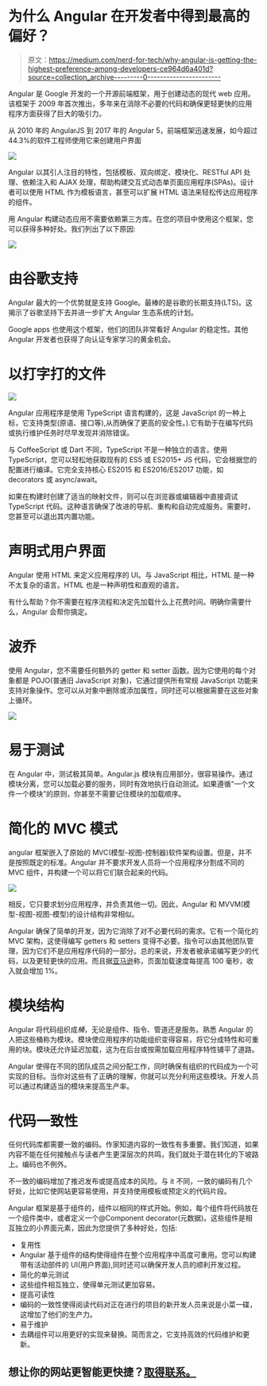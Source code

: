 # 为什么 Angular 在开发者中得到最高的偏好？

> 原文：<https://medium.com/nerd-for-tech/why-angular-is-getting-the-highest-preference-among-developers-ce964d6a401d?source=collection_archive---------0----------------------->

Angular 是 Google 开发的一个开源前端框架，用于创建动态的现代 web 应用。该框架于 2009 年首次推出，多年来在消除不必要的代码和确保更轻更快的应用程序方面获得了巨大的吸引力。

从 2010 年的 AngularJS 到 2017 年的 Angular 5，前端框架迅速发展，如今超过 44.3%的软件工程师使用它来创建用户界面

![](img/9cc91e63287fa619dddbb32db41c0707.png)

Angular 以其引人注目的特性，包括模板、双向绑定、模块化、RESTful API 处理、依赖注入和 AJAX 处理，帮助构建交互式动态单页面应用程序(SPAs)。设计者可以使用 HTML 作为模板语言，甚至可以扩展 HTML 语法来轻松传达应用程序的组件。

用 Angular 构建动态应用不需要依赖第三方库。在您的项目中使用这个框架，您可以获得多种好处。我们列出了以下原因:

![](img/1e82b1ae413439bac30935bddbe83f05.png)

# 由谷歌支持

Angular 最大的一个优势就是支持 Google。最棒的是谷歌的长期支持(LTS)。这揭示了谷歌坚持下去并进一步扩大 Angular 生态系统的计划。

Google apps 也使用这个框架，他们的团队非常看好 Angular 的稳定性。其他 Angular 开发者也获得了向认证专家学习的黄金机会。

# 以打字打的文件

![](img/ced113465fb3c3a4cc19870ccc3f0c5c.png)

Angular 应用程序是使用 TypeScript 语言构建的，这是 JavaScript 的一种上标，它支持类型(原语、接口等),从而确保了更高的安全性。).它有助于在编写代码或执行维护任务时尽早发现并消除错误。

与 CoffeeScript 或 Dart 不同，TypeScript 不是一种独立的语言。使用 TypeScript，您可以轻松地获取现有的 ES5 或 ES2015+ JS 代码，它会根据您的配置进行编译。它完全支持核心 ES2015 和 ES2016/ES2017 功能，如 decorators 或 async/await。

如果在构建时创建了适当的映射文件，则可以在浏览器或编辑器中直接调试 TypeScript 代码。这种语言确保了改进的导航、重构和自动完成服务。需要时，您甚至可以退出其内置功能。

# 声明式用户界面

Angular 使用 HTML 来定义应用程序的 UI。与 JavaScript 相比，HTML 是一种不太复杂的语言。HTML 也是一种声明性和直观的语言。

有什么帮助？你不需要在程序流程和决定先加载什么上花费时间。明确你需要什么，Angular 会帮你搞定。

# 波乔

使用 Angular，您不需要任何额外的 getter 和 setter 函数。因为它使用的每个对象都是 POJO(普通旧 JavaScript 对象)，它通过提供所有常规 JavaScript 功能来支持对象操作。您可以从对象中删除或添加属性，同时还可以根据需要在这些对象上循环。

![](img/6528a7fffd0962672d06c9b8269afedd.png)

# 易于测试

在 Angular 中，测试极其简单。Angular.js 模块有应用部分，很容易操作。通过模块分离，您可以加载必要的服务，同时有效地执行自动测试。如果遵循“一个文件一个模块”的原则，你甚至不需要记住模块的加载顺序。

# 简化的 MVC 模式

angular 框架嵌入了原始的 MVC(模型-视图-控制器)软件架构设置。但是，并不是按照既定的标准。Angular 并不要求开发人员将一个应用程序分割成不同的 MVC 组件，并构建一个可以将它们联合起来的代码。

![](img/b2c2363c3211150d41cd641f1e50b3ec.png)

相反，它只要求划分应用程序，并负责其他一切。因此，Angular 和 MVVM(模型-视图-视图-模型)的设计结构非常相似。

Angular 确保了简单的开发，因为它消除了对不必要代码的需求。它有一个简化的 MVC 架构，这使得编写 getters 和 setters 变得不必要。指令可以由其他团队管理，因为它们不是应用程序代码的一部分。总的来说，开发者被承诺编写更少的代码，以及更轻更快的应用。而且据[亚马逊](https://blog.qburst.com/2017/05/make-your-apps-load-faster-with-angular-2/)称，页面加载速度每提高 100 毫秒，收入就会增加 1%。

# 模块结构

Angular 将代码组织成*桶*，无论是组件、指令、管道还是服务。熟悉 Angular 的人把这些桶称为模块。模块使应用程序的功能组织变得容易，将它分成特性和可重用的块。模块还允许延迟加载，这为在后台或按需加载应用程序特性铺平了道路。

Angular 使得在不同的团队成员之间分配工作，同时确保有组织的代码成为一个可实现的目标。当你对这些有了正确的理解，你就可以充分利用这些模块。开发人员可以通过构建适当的模块来提高生产率。

# 代码一致性

任何代码库都需要一致的编码。作家知道内容的一致性有多重要。我们知道，如果内容不能在任何接触点与读者产生更深层次的共鸣，我们就处于潜在转化的下坡路上。编码也不例外。

不一致的编码增加了推迟发布或提高成本的风险。与 it 不同，一致的编码有几个好处，比如它使网站更容易使用，并支持使用模板或预定义的代码片段。

Angular 框架是基于组件的，组件以相同的样式开始。例如，每个组件将代码放在一个组件类中，或者定义一个@Component decorator(元数据)。这些组件是相互独立的小界面元素，因此为您提供了多种好处，包括:

*   复用性
*   Angular 基于组件的结构使得组件在整个应用程序中高度可重用。您可以构建带有活动部件的 UI(用户界面),同时还可以确保开发人员的顺利开发过程。
*   简化的单元测试
*   这些组件相互独立，使得单元测试更加容易。
*   提高可读性
*   编码的一致性使得阅读代码对正在进行的项目的新开发人员来说是小菜一碟，这增加了他们的生产力。
*   易于维护
*   去耦组件可以用更好的实现来替换。简而言之，它支持高效的代码维护和更新。

## 想让你的网站更智能更快捷？[取得联系。](https://www.linkedin.com/in/maniyasagar/)